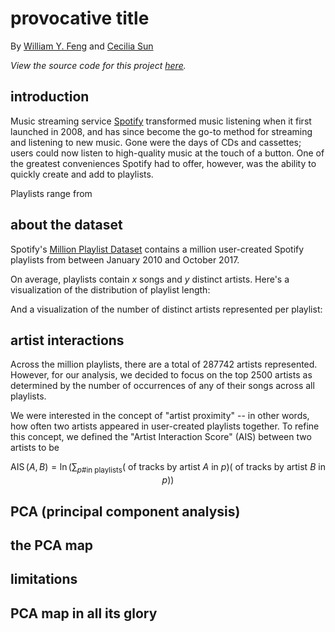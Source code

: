 # provocative title

<div class="subtitle-container">
	<p>By <a href="https://womogenes.github.io" target="_blank">William Y. Feng</a> and <a href="https://tinyurl.com/ceciliasun" target="_blank">Cecilia Sun</a></p>
	<p><i>View the source code for this project <a href="https://github.com/womogenes/spotify-final" target="_blank">here</a>.</i></p>
</div>

## introduction

Music streaming service [Spotify](https://www.spotify.com/) transformed music listening when it first launched in 2008, and has since become the go-to method for streaming and listening to new music.
Gone were the days of CDs and cassettes; users could now listen to high-quality music at the touch of a button.
One of the greatest conveniences Spotify had to offer, however, was the ability to quickly create and add to playlists.

<!---
embed spotify playlists
--->

Playlists range from

## about the dataset

Spotify's [Million Playlist Dataset](https://www.aicrowd.com/challenges/spotify-million-playlist-dataset-challenge) contains a million user-created Spotify playlists from between January 2010 and October 2017.

<!---
playlist stats, cheap visualizations
--->

On average, playlists contain _x_ songs and _y_ distinct artists.
Here's a visualization of the distribution of playlist length:

And a visualization of the number of distinct artists represented per playlist:

## artist interactions

Across the million playlists, there are a total of 287742 artists represented.
However, for our analysis, we decided to focus on the top 2500 artists as determined by the number of occurrences of any of their songs across all playlists.
  
We were interested in the concept of "artist proximity" -- in other words, how often two artists appeared in user-created playlists together. To refine this concept, we defined the "Artist Interaction Score" (AIS) between two artists to be

$$
	\operatorname{AIS}(A,B) = \ln\left(\sum_{p\text{\# in playlists}}(\text{\ of tracks by artist }A\text{ in }p)(\text{\ of tracks by artist }B\text{ in }p)\right)
$$
<!--- add hashtags --->

## PCA (principal component analysis)

## the PCA map

## limitations

## PCA map in all its glory

<!---
comment test, for cecilia's reference
--->

